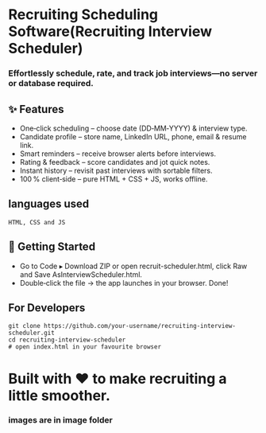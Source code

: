 # Recruiting Scheduling Software(Recruiting Interview Scheduler)


### Effortlessly schedule, rate, and track job interviews—no server or database required.
## ✨ Features

- One‑click scheduling – choose date (DD‑MM‑YYYY) & interview type.
- Candidate profile – store name, LinkedIn URL, phone, email & resume link.
- Smart reminders – receive browser alerts before interviews.
- Rating & feedback – score candidates and jot quick notes.
- Instant history – revisit past interviews with sortable filters.
- 100 % client‑side – pure HTML + CSS + JS, works offline.
## languages used 
```
HTML, CSS and JS 
```

## 🚀 Getting Started
- Go to Code ▸ Download ZIP or open recruit-scheduler.html, click Raw and Save AsInterviewScheduler.html.
- Double‑click the file → the app launches in your browser. Done!

## For Developers

```
git clone https://github.com/your-username/recruiting-interview-scheduler.git
cd recruiting-interview-scheduler
# open index.html in your favourite browser
```

# Built with ♥  to make recruiting a little smoother.
### images are in image folder 
